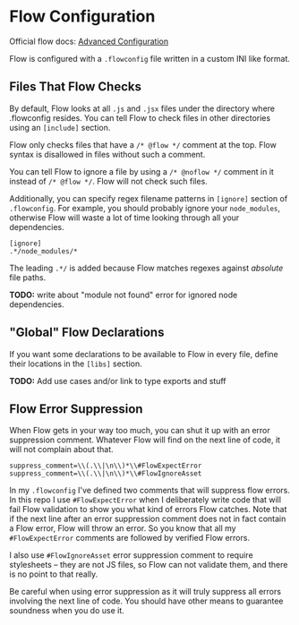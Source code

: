 # Flow Configuration

Official flow docs: [Advanced Configuration](http://flowtype.org/docs/advanced-configuration.html)

Flow is configured with a `.flowconfig` file written in a custom INI like format.

## Files That Flow Checks

By default, Flow looks at all `.js` and `.jsx` files under the directory where .flowconfig resides. You can tell Flow to check files in other directories using an `[include]` section.

Flow only checks files that have a `/* @flow */` comment at the top. Flow syntax is disallowed in files without such a comment.

You can tell Flow to ignore a file by using a `/* @noflow */` comment in it instead of `/* @flow */`. Flow will not check such files.

Additionally, you can specify regex filename patterns in `[ignore]` section of `.flowconfig`. For example, you should probably ignore your `node_modules`, otherwise Flow will waste a lot of time looking through all your dependencies.

```
[ignore]
.*/node_modules/*
```

The leading `.*/` is added because Flow matches regexes against *absolute* file paths.

**TODO:** write about "module not found" error for ignored node dependencies.

## "Global" Flow Declarations

If you want some declarations to be available to Flow in every file, define their locations in the `[libs]` section.

**TODO:** Add use cases and/or link to type exports and stuff

## Flow Error Suppression

When Flow gets in your way too much, you can shut it up with an error suppression comment. Whatever Flow will find on the next line of code, it will not complain about that.

    suppress_comment=\\(.\\|\n\\)*\\#FlowExpectError
    suppress_comment=\\(.\\|\n\\)*\\#FlowIgnoreAsset

In my `.flowconfig` I've defined two comments that will suppress flow errors. In this repo I use `#FlowExpectError` when I deliberately write code that will fail Flow validation to show you what kind of errors Flow catches. Note that if the next line after an error suppression comment does not in fact contain a Flow error, Flow will throw an error. So you know that all my `#FlowExpectError` comments are followed by verified Flow errors.

I also use `#FlowIgnoreAsset` error suppression comment to require stylesheets – they are not JS files, so Flow can not validate them, and there is no point to that really.

Be careful when using error suppression as it will truly suppress all errors involving the next line of code. You should have other means to guarantee soundness when you do use it.
